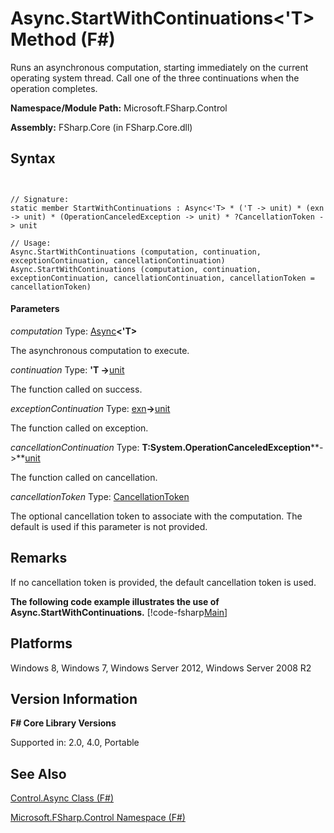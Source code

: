 # Async.StartWithContinuations<'T> Method (F#)

Runs an asynchronous computation, starting immediately on the current operating system thread. Call one of the three continuations when the operation completes.

**Namespace/Module Path:** Microsoft.FSharp.Control

**Assembly:** FSharp.Core (in FSharp.Core.dll)


## Syntax


```


// Signature:
static member StartWithContinuations : Async<'T> * ('T -> unit) * (exn -> unit) * (OperationCanceledException -> unit) * ?CancellationToken -> unit

// Usage:
Async.StartWithContinuations (computation, continuation, exceptionContinuation, cancellationContinuation)
Async.StartWithContinuations (computation, continuation, exceptionContinuation, cancellationContinuation, cancellationToken = cancellationToken)

```



#### Parameters
*computation*
Type: [Async](http://msdn.microsoft.com/en-us/library/e0b28ea2-dea5-4021-b2b9-d7d4761babde)**&lt;'T&gt;**


The asynchronous computation to execute.


*continuation*
Type: **'T -&gt;**[unit](http://msdn.microsoft.com/en-us/library/00b837c2-6c8a-483a-87d3-0479c64037a7)


The function called on success.


*exceptionContinuation*
Type: [exn](http://msdn.microsoft.com/en-us/library/e1569b69-3b30-440b-8c6f-966d1c6a06ab)**-&gt;**[unit](http://msdn.microsoft.com/en-us/library/00b837c2-6c8a-483a-87d3-0479c64037a7)


The function called on exception.


*cancellationContinuation*
Type: **T:System.OperationCanceledException****-&gt;**[unit](http://msdn.microsoft.com/en-us/library/00b837c2-6c8a-483a-87d3-0479c64037a7)


The function called on cancellation.


*cancellationToken*
Type: [CancellationToken](http://msdn.microsoft.com/en-us/library/31a3eafe-b61b-46c4-927d-bc9a3ae357c2)


The optional cancellation token to associate with the computation. The default is used if this parameter is not provided.




## Remarks
If no cancellation token is provided, the default cancellation token is used.

**The following code example illustrates the use of Async.StartWithContinuations.**
[!code-fsharp[Main](snippets/fsasyncapis/snippet5.fs)]
## Platforms
Windows 8, Windows 7, Windows Server 2012, Windows Server 2008 R2


## Version Information
**F# Core Library Versions**

Supported in: 2.0, 4.0, Portable




## See Also
[Control.Async Class &#40;F&#35;&#41;](Control.Async-Class-%5BFSharp%5D.md)

[Microsoft.FSharp.Control Namespace &#40;F&#35;&#41;](Microsoft.FSharp.Control-Namespace-%5BFSharp%5D.md)

